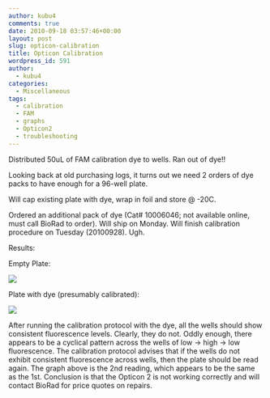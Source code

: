 ```yaml
---
author: kubu4
comments: true
date: 2010-09-18 03:57:46+00:00
layout: post
slug: opticon-calibration
title: Opticon Calibration
wordpress_id: 591
author:
  - kubu4
categories:
  - Miscellaneous
tags:
  - calibration
  - FAM
  - graphs
  - Opticon2
  - troubleshooting
---
```


Distributed 50uL of FAM calibration dye to wells. Ran out of dye!!

Looking back at old purchasing logs, it turns out we need 2 orders of dye packs to have enough for a 96-well plate.

Will cap existing plate with dye, wrap in foil and store @ -20C.

Ordered an additional pack of dye (Cat# 10006046; not available online, must call BioRad to order). Will ship on Monday. Will finish calibration procedure on Tuesday (20100928). Ugh.

Results:

Empty Plate:

![](http://eagle.fish.washington.edu/Arabidopsis/20100917%20Opticon%20Cal%20Empty.JPG)

Plate with dye (presumably calibrated):

![](http://eagle.fish.washington.edu/Arabidopsis/20100922%20Opticon%20Cal%20Dye.JPG)

After running the calibration protocol with the dye, all the wells should show consistent fluorescence levels. Clearly, they do not. Oddly enough, there appears to be a cyclical pattern across the wells of low -> high -> low fluorescence. The calibration protocol advises that if the wells do not exhibit consistent fluorescence across wells, then the plate should be read again. The graph above is the 2nd reading, which appears to be the same as the 1st. Conclusion is that the Opticon 2 is not working correctly and will contact BioRad for price quotes on repairs.
